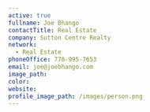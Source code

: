 ```yaml
---
active: true
fullname: Joe Bhango
contactTitle: Real Estate
company: Sutton Centre Realty
network:
  - Real Estate
phoneOffice: 778-995-7653
email: joe@joebhango.com
image_path:
color:
website:
profile_image_path: /images/person.png
---
```



